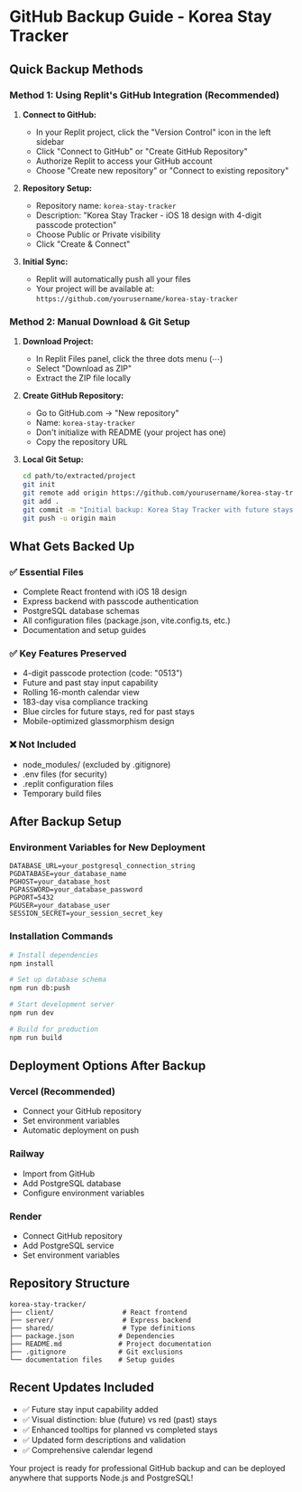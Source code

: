 # GitHub Backup Guide - Korea Stay Tracker

## Quick Backup Methods

### Method 1: Using Replit's GitHub Integration (Recommended)
1. **Connect to GitHub:**
   - In your Replit project, click the "Version Control" icon in the left sidebar
   - Click "Connect to GitHub" or "Create GitHub Repository"
   - Authorize Replit to access your GitHub account
   - Choose "Create new repository" or "Connect to existing repository"

2. **Repository Setup:**
   - Repository name: `korea-stay-tracker`
   - Description: "Korea Stay Tracker - iOS 18 design with 4-digit passcode protection"
   - Choose Public or Private visibility
   - Click "Create & Connect"

3. **Initial Sync:**
   - Replit will automatically push all your files
   - Your project will be available at: `https://github.com/yourusername/korea-stay-tracker`

### Method 2: Manual Download & Git Setup
1. **Download Project:**
   - In Replit Files panel, click the three dots menu (⋯)
   - Select "Download as ZIP"
   - Extract the ZIP file locally

2. **Create GitHub Repository:**
   - Go to GitHub.com → "New repository"
   - Name: `korea-stay-tracker`
   - Don't initialize with README (your project has one)
   - Copy the repository URL

3. **Local Git Setup:**
   ```bash
   cd path/to/extracted/project
   git init
   git remote add origin https://github.com/yourusername/korea-stay-tracker.git
   git add .
   git commit -m "Initial backup: Korea Stay Tracker with future stays support"
   git push -u origin main
   ```

## What Gets Backed Up

### ✅ Essential Files
- Complete React frontend with iOS 18 design
- Express backend with passcode authentication
- PostgreSQL database schemas
- All configuration files (package.json, vite.config.ts, etc.)
- Documentation and setup guides

### ✅ Key Features Preserved
- 4-digit passcode protection (code: "0513")
- Future and past stay input capability
- Rolling 16-month calendar view
- 183-day visa compliance tracking
- Blue circles for future stays, red for past stays
- Mobile-optimized glassmorphism design

### ❌ Not Included
- node_modules/ (excluded by .gitignore)
- .env files (for security)
- .replit configuration files
- Temporary build files

## After Backup Setup

### Environment Variables for New Deployment
```env
DATABASE_URL=your_postgresql_connection_string
PGDATABASE=your_database_name
PGHOST=your_database_host
PGPASSWORD=your_database_password
PGPORT=5432
PGUSER=your_database_user
SESSION_SECRET=your_session_secret_key
```

### Installation Commands
```bash
# Install dependencies
npm install

# Set up database schema
npm run db:push

# Start development server
npm run dev

# Build for production
npm run build
```

## Deployment Options After Backup

### Vercel (Recommended)
- Connect your GitHub repository
- Set environment variables
- Automatic deployment on push

### Railway
- Import from GitHub
- Add PostgreSQL database
- Configure environment variables

### Render
- Connect GitHub repository
- Add PostgreSQL service
- Set environment variables

## Repository Structure
```
korea-stay-tracker/
├── client/                 # React frontend
├── server/                 # Express backend
├── shared/                 # Type definitions
├── package.json           # Dependencies
├── README.md              # Project documentation
├── .gitignore             # Git exclusions
└── documentation files    # Setup guides
```

## Recent Updates Included
- ✅ Future stay input capability added
- ✅ Visual distinction: blue (future) vs red (past) stays
- ✅ Enhanced tooltips for planned vs completed stays
- ✅ Updated form descriptions and validation
- ✅ Comprehensive calendar legend

Your project is ready for professional GitHub backup and can be deployed anywhere that supports Node.js and PostgreSQL!